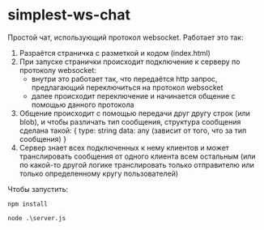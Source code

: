 # simplest-ws-chat
Простой чат, использующий протокол websocket.
Работает это так:
1) Разраётся страничка с разметкой и кодом (index.html)
2) При запуске странички происходит подключение к серверу по протоколу websocket:
   - внутри это работает так, что передаётся http запрос, предлагающий переключиться на протокол websocket
   - далее происходит переключение и начинается общение с помощью данного протокола
3) Общение происходит с помощью передачи друг другу строк (или blob), и чтобы различать тип сообщения, структура сообщения сделана такой:
   {
     type: string
     data: any (зависит от того, что за тип сообщения)
   }
4) Сервер знает всех подключенных к нему клиентов и может транслировать сообщения от одного клиента всем остальным (или по какой-то другой логике транслировать только отправителю или только определенному кругу пользователей)

Чтобы запустить:

`
npm install
`

`
node .\server.js
`

